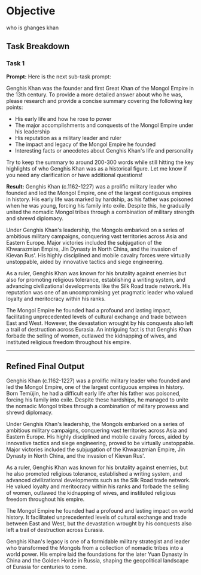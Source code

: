 # Objective

who is ghanges khan

## Task Breakdown

### Task 1

**Prompt:**
Here is the next sub-task prompt:

Genghis Khan was the founder and first Great Khan of the Mongol Empire in the 13th century. To provide a more detailed answer about who he was, please research and provide a concise summary covering the following key points:

- His early life and how he rose to power 
- The major accomplishments and conquests of the Mongol Empire under his leadership
- His reputation as a military leader and ruler
- The impact and legacy of the Mongol Empire he founded
- Interesting facts or anecdotes about Genghis Khan's life and personality

Try to keep the summary to around 200-300 words while still hitting the key highlights of who Genghis Khan was as a historical figure. Let me know if you need any clarification or have additional questions!

**Result:**
Genghis Khan (c.1162-1227) was a prolific military leader who founded and led the Mongol Empire, one of the largest contiguous empires in history. His early life was marked by hardship, as his father was poisoned when he was young, forcing his family into exile. Despite this, he gradually united the nomadic Mongol tribes through a combination of military strength and shrewd diplomacy.

Under Genghis Khan's leadership, the Mongols embarked on a series of ambitious military campaigns, conquering vast territories across Asia and Eastern Europe. Major victories included the subjugation of the Khwarazmian Empire, Jin Dynasty in North China, and the invasion of Kievan Rus'. His highly disciplined and mobile cavalry forces were virtually unstoppable, aided by innovative tactics and siege engineering.

As a ruler, Genghis Khan was known for his brutality against enemies but also for promoting religious tolerance, establishing a writing system, and advancing civilizational developments like the Silk Road trade network. His reputation was one of an uncompromising yet pragmatic leader who valued loyalty and meritocracy within his ranks.

The Mongol Empire he founded had a profound and lasting impact, facilitating unprecedented levels of cultural exchange and trade between East and West. However, the devastation wrought by his conquests also left a trail of destruction across Eurasia. An intriguing fact is that Genghis Khan forbade the selling of women, outlawed the kidnapping of wives, and instituted religious freedom throughout his empire.

---

## Refined Final Output

Genghis Khan (c.1162-1227) was a prolific military leader who founded and led the Mongol Empire, one of the largest contiguous empires in history. Born Temüjin, he had a difficult early life after his father was poisoned, forcing his family into exile. Despite these hardships, he managed to unite the nomadic Mongol tribes through a combination of military prowess and shrewd diplomacy.

Under Genghis Khan's leadership, the Mongols embarked on a series of ambitious military campaigns, conquering vast territories across Asia and Eastern Europe. His highly disciplined and mobile cavalry forces, aided by innovative tactics and siege engineering, proved to be virtually unstoppable. Major victories included the subjugation of the Khwarazmian Empire, Jin Dynasty in North China, and the invasion of Kievan Rus'.

As a ruler, Genghis Khan was known for his brutality against enemies, but he also promoted religious tolerance, established a writing system, and advanced civilizational developments such as the Silk Road trade network. He valued loyalty and meritocracy within his ranks and forbade the selling of women, outlawed the kidnapping of wives, and instituted religious freedom throughout his empire.

The Mongol Empire he founded had a profound and lasting impact on world history. It facilitated unprecedented levels of cultural exchange and trade between East and West, but the devastation wrought by his conquests also left a trail of destruction across Eurasia.

Genghis Khan's legacy is one of a formidable military strategist and leader who transformed the Mongols from a collection of nomadic tribes into a world power. His empire laid the foundations for the later Yuan Dynasty in China and the Golden Horde in Russia, shaping the geopolitical landscape of Eurasia for centuries to come.